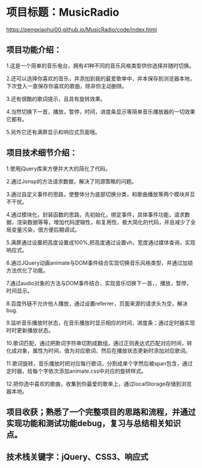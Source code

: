 
# 项目标题：MusicRadio


https://pengxiaohui00.github.io/MusicRadio/code/index.html


## 项目功能介绍：
1.这是一个简单的音乐电台，拥有41种不同的音乐风格类型供你选择并随时切换。

2.还可以选择你喜欢的音乐，并添加到我的最爱歌单中，并本保存到浏览器本地，下次登入一直保存你喜欢的歌曲，除非你主动删除。

3.还有很酷的歌词提示，且具有旋转效果。

4.当然切换下一首，播放，暂停，时间，进度条显示等简单音乐播放器的一切效果它都有。

5.另外它还有满屏显示和响应式页面哦。

## 项目技术细节介绍：

1.使用jQuery库来方便并大大的简化了代码。

2.通过Jonsp的方法请求数据，解决了同源策略的问题。

3.通过自定义事件的思路，使整体分为底部切换分类，和歌曲播放等两个模块并互不干扰。

4.通过模块化，封装函数的思路，先初始化，绑定事件，具体事件功能，请求数据，渲染数据等等，增加代码逻辑性，和复用性，极大简化的代码，并且减少了全局变量污染，很方便后期调试。

5.满屏通过设置把高度设置成100%,把高度通过设置vh，宽度通过媒体查询，实现响应式。

6.通过JQuery动画animate与DOM事件结合实现切换音乐风格类型，并通过加锁方法优化了功能。

7.通过audio对象的方法与DOM事件结合，实现音乐切换下一首，，播放，暂停，时间显示。

8.百度外链不允许他人播放，通过设置referrer，页面来源的请求头为空，解决bug.

9.监听音乐播放时状态，在音乐播放时显示相应的时间，进度条；通过定时器实现时时更新播放状态。

10.歌词匹配，通过把歌词字符串切割成数组，通过正则表达式匹配对应时间，转化成对象，属性为时间，值为对应歌词，然后在播放状态更新时添加对应歌词。

11.歌词旋转，音乐播放时把对应每行歌词，分割成单个字然后被span包含，通过定时器，给每个字依次添加animate.css中对应的旋转样式。

12.把你选中喜欢的歌曲，收集到你最爱的歌单上，通过localStorage存储到浏览器本地。


## 项目收获；熟悉了一个完整项目的思路和流程，并通过实现功能和测试功能debug，复习与总结相关知识点。

## 技术栈关键字：jQuery、CSS3、响应式
